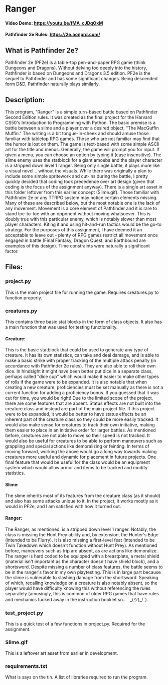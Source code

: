 # Ranger
#### Video Demo:  https://youtu.be/fMA_cJDqOxM
#### Pathfinder 2e Rules:   https://2e.aonprd.com/
## What is Pathfinder 2e?
Pathfinder 2e (PF2e) is a table-top pen-and-paper RPG game (think Dungeons and Dragons). Without delving too deeply into the history, Pathfinder is based on Dungeons and Dragons 3.5 edition. PF2e is the sequel to Pathfinder and has some significant changes. Being descended form D&D, Pathfinder naturally plays similarly.
## Description:
This program, "Ranger" is a simple turn-based battle based on Pathfinder Second Edition rules. It was created as the final project for the Harvard CS50's Introduction to Programming with Python. The basic premise is a battle between a slime and a player over a desired object, "The MacGuffin Muffin." The writing is a bit tongue-in-cheek and should amuse those familiar with tabletop RPG games. Those who are not familiar may find that the humor is lost on them.
The game is text-based with some simple ASCII art for the title and menus. Generally, the game will prompt you for input. If given a menu, you can choose an option by typing it (case insensitive).
The slime enemy uses the statblock for a giant amoeba and the player character is a stripped down level 1 ranger. Being only single battle, it plays more like a visual novel... without the visuals. While there was originally a plan to include some simple spritework and cut-ins during the battle, I pretty quickly decided that coding took precedence over art design (given that coding is the focus of the assignment anyway). There is a single art asset in this folder leftover from this earlier concept (Slime.gif).
Those familiar with Pathfinder 2e or any TTRPG system may notice certain elements missing. Many of these are described below, but the most notable one is the lack of any movement. Movement is a core element of Pathfinder and it is rare to stand toe-to-toe with an opponent without moving whatsoever. This is doubly true with this particular enemy, which is notably slower than most player characters. Kiting it and using hit-and-run tactics would be the go-to strategy. For the purposes of this assignment, I have deemed it an acceptable to leave out - plenty of RPG games restrict all movement once engaged in battle (Final Fantasy, Dragon Quest, and Earthbound are examples of this design). Time constraints were naturally a significant factor.

## Files:
### project.py
This is the main project file for running the game. Requires creatures.py to function properly.

### creatures.py
This contains three basic stat blocks in the form of class objects. It also has a main function that was used for testing functionality.

#### Creature:
This is the basic statblock that could be used to generate any type of creature. It has its own statistics, can take and deal damage, and is able to make a basic strike with proper tracking of the multiple attack penalty (in accordance with Pathfinder 2e rules). They are also able to roll their own dice. In hindsight it might have been better put dice in a separate class, perhaps called "dice cup" which would make it easier to make other types of rolls if the game were to be expanded. It is also notable that when creating a new creature, proficiencies must be set manually as there is not a current function for adding a proficiency bonus. If you guessed that it was cut for time, you would be right!
Due to the limited scope of the project, there are some features that are absent. Status effects are not built into the creature class and instead are part of the main project file. If this project were to be expanded, it would be better to have status effects be an inherent part of the creature class so they could be more easily tracked. It would also make sense for creatures to track their own initiative, making them easier to place in an initiative order for larger battles. As mentioned before, creatures are not able to move so their speed is not tracked. It would also be useful for creatures to be able to perform maneuvers such as grappling and special actions like demoralizing or feinting.
In terms of moving forward, working the above would go a long way towards making creatures more useful and dynamic for placement in future projects. One final feature that would be useful for the class would be an equipment system which would allow armor and items to be tracked and modify statistics.

#### Slime:
The slime inherits most of its features from the creature class (as it should) and also has some attacks unique to it. In the project, it works mostly as it would in PF2e, and I am satisfied with how it turned out.

#### Ranger:
The Ranger, as mentioned, is a stripped down level 1 ranger. Notably, the class is missing the Hunt Prey ability and, by extension, the Hunter's Edge (intended to be Flurry). It is also missing a first-level feat (intended to be Twin Takedown which doesn't function without Hunt Prey). As mentioned before, maneuvers such as trip are absent, as are actions like demoralize. The ranger is hard coded to be equipped with a breastplate, a metal shield (material isn't important as the character doesn't have shield block), and a shortsword. Despite missing a number of class features, the battle seems to be in the ranger's favor in my own playtesting. This is in large part because the slime is vulnerable to slashing damage from the shortsword. Speaking of which, recalling knowledge on a creature is also notably absent, so the player would have difficulty knowing this without referencing the rules separately (amusingly, this is common of older RPG games that have rules and mechanics tucked away in the instruction booklet so... ¯\_(ツ)_/¯).

### test_project.py
This is a quick test of a few functions in project.py. Required for the assignment.

### Slime.gif
This is a leftover art asset from earlier in development.

### requirements.txt
What is says on the tin. A list of libraries required to run the program.
